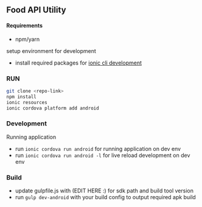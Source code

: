 ## Food API Utility

#### Requirements
- npm/yarn

setup environment for development
- install required packages for [ionic cli development](https://ionicframework.com/docs/intro/cli)

### RUN
```bash
git clone <repo-link>
npm install
ionic resources
ionic cordova platform add android
```

### Development
Running application 
- run `ionic cordova run android` for running application on dev env
- run `ionic cordova run android -l` for live reload development on dev env

### Build
- update gulpfile.js with (EDIT HERE :) for sdk path and build tool version
- run `gulp dev-android` with your build config to output required apk build
